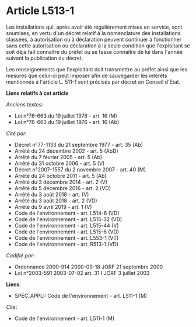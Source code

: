 # Article L513-1

Les installations qui, après avoir été régulièrement mises en service, sont soumises, en vertu d'un décret relatif à la
nomenclature des installations classées, à autorisation ou à déclaration peuvent continuer à fonctionner sans cette
autorisation ou déclaration à la seule condition que l'exploitant se soit déjà fait connaître du préfet ou se fasse connaître
de lui dans l'année suivant la publication du décret.

Les renseignements que l'exploitant doit transmettre au préfet ainsi que les mesures que celui-ci peut imposer afin de
sauvegarder les intérêts mentionnés à l'article L. 511-1 sont précisés par décret en Conseil d'Etat.

**Liens relatifs à cet article**

_Anciens textes_:

  - Loi n°76-663 du 19 juillet 1976 - art. 16 (M)
  - Loi n°76-663 du 19 juillet 1976 - art. 16 (Ab)

_Cité par_:

  - Décret n°77-1133 du 21 septembre 1977 - art. 35 (Ab)
  - Arrêté du 24 décembre 2002 - art. 5 (AbD)
  - Arrêté du 7 février 2005 - art. 5 (Ab)
  - Arrêté du 31 octobre 2006 - art. 5 (V)
  - Décret n°2007-1557 du 2 novembre 2007 - art. 40 (M)
  - Arrêté du 24 octobre 2011 - art. 5 (Ab)
  - Arrêté du 3 décembre 2014 - art. 2 (V)
  - Arrêté du 5 décembre 2016 - art. 2 (VD)
  - Arrêté du 3 août 2018 - art. (V)
  - Arrêté du 3 août 2018 - art. 2 (VD)
  - Arrêté du 9 avril 2019 - art. 1 (V)
  - Code de l'environnement - art. L514-6 (VD)
  - Code de l'environnement - art. L515-32 (VD)
  - Code de l'environnement - art. L515-44 (V)
  - Code de l'environnement - art. L515-6 (VD)
  - Code de l'environnement - art. L553-1 (VT)
  - Code de l'environnement - art. R513-1 (VD)

_Codifié par_:

  - Ordonnance 2000-914 2000-09-18 JORF 21 septembre 2000
  - Loi n°2003-591 2003-07-02 art. 31 I JORF 3 juillet 2003

**Liens**:

  - SPEC_APPLI: Code de l'environnement - art. L511-1 (M)

_Cite_:

  - Code de l'environnement - art. L511-1 (M)
